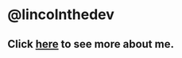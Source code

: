 # @lincolnthedev

## Click [here](https://lincolnthedev.github.io/lincolnthedev/) to see more about me.
